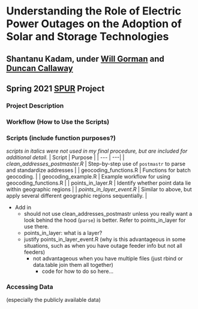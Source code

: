 # Understanding the Role of Electric Power Outages on the Adoption of Solar and Storage Technologies
## Shantanu Kadam, under [Will Gorman](https://sites.google.com/view/whgorman/home) and [Duncan Callaway](https://erg.berkeley.edu/people/callaway-duncan/) 
## Spring 2021 [SPUR](https://nature.berkeley.edu/undergraduate-research/spur/) Project
### Project Description
### Workflow (How to Use the Scripts)
### Scripts (include function purposes?)
_scripts in italics were not used in my final procedure, but are included for additional detail._
| Script | Purpose |
| --- | ---|
| _clean_addresses_postmaster.R_ | Step-by-step use of `postmastr` to parse and standardize addresses |
| geocoding_functions.R | Functions for batch geocoding. |
| geocoding_example.R | Example workflow for using geocoding_functions.R |
| points_in_layer.R | Identify whether point data lie within geographic regions |
| _points_in_layer_event.R_ | Similar to above, but apply several different geographic regions sequentially. |

* Add in 
    * should not use clean_addresses_postmastr unless you really want a look behind the hood (`parse`) is better. Refer to points_in_layer for use there. 
    * points_in_layer: what is a layer? 
    * justify points_in_layer_event.R (why is this advantageous in some situations, such as when you have outage feeder info but not all feeders)
        * not advantageous when you have multiple files (just rbind or data.table join them all together) 
            * code for how to do so here... 

### Accessing Data
(especially the publicly available data)
